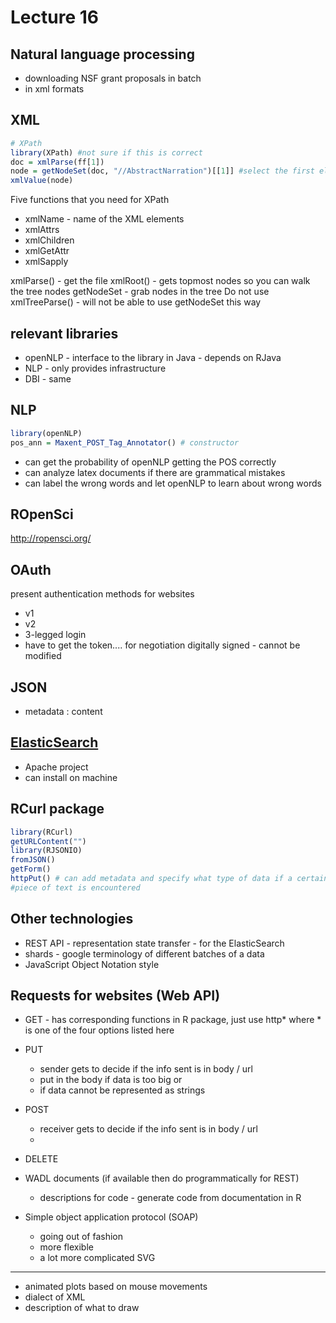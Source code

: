 Lecture 16 
==========
Natural language processing 
-----------
* downloading NSF grant proposals in batch
* in xml formats

XML
---
```r
# XPath
library(XPath) #not sure if this is correct
doc = xmlParse(ff[1])
node = getNodeSet(doc, "//AbstractNarration")[[1]] #select the first element
xmlValue(node)
```

Five functions that you need for XPath
* xmlName - name of the XML elements
* xmlAttrs
* xmlChildren
* xmlGetAttr
* xmlSapply

xmlParse() - get the file
xmlRoot() - gets topmost nodes so you can  walk the tree nodes
getNodeSet - grab nodes in the tree
Do not use xmlTreeParse() - will not be able to use getNodeSet this way



relevant libraries
----------
* openNLP - interface to the library in Java - depends on RJava
* NLP - only provides infrastructure
* DBI - same

NLP
----
```r
library(openNLP)
pos_ann = Maxent_POST_Tag_Annotator() # constructor

```
* can get the probability of openNLP getting the POS correctly  
* can analyze latex documents if there are grammatical mistakes 
* can label the wrong words and let openNLP to learn about wrong words 

ROpenSci
------
<http://ropensci.org/>

OAuth
----
present authentication methods for websites 
* v1 
* v2
* 3-legged login
* have to get the token.... for negotiation
digitally signed - cannot be modified

JSON
----
* metadata : content

[ElasticSearch](http://www.elasticsearch.org/)
---------
* Apache project
* can install on machine 

RCurl package
-----
```r 
library(RCurl)
getURLContent("")
library(RJSONIO)
fromJSON()
getForm()
httpPut() # can add metadata and specify what type of data if a certain
#piece of text is encountered
```

Other technologies
----------
* REST API - representation state transfer - for the ElasticSearch 
* shards - google terminology of different batches of a data
* JavaScript Object Notation style

Requests for websites (Web API)
--------------------
* GET - has corresponding functions in R package, just use http* where *
is one of the four options listed here  
* PUT  
	* sender gets to decide if the info sent is in body / url
	* put in the body if data is too big or 
	* if data cannot be represented as strings  
* POST    
	* receiver gets to decide if the info sent is in body / url
	* 
* DELETE

* WADL documents (if available then do programmatically for REST) 
	* descriptions for code - generate code from documentation in R 

* Simple object application protocol (SOAP)
	* going out of fashion
	* more flexible 
	* a lot more complicated 
SVG 
---
* animated plots based on mouse movements
* dialect of XML
* description of what to draw
